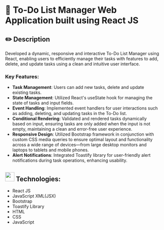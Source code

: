 <!-- Title -->
# :iphone: To-Do List Manager Web Application built using React JS

<!-- Description Section -->
## :pencil2: Description
Developed a dynamic, responsive and interactive To-Do List Manager using React, enabling users to efficiently manage their tasks with features to add, delete, and update tasks using a clean and intuitive user interface.

### Key Features:
-  **Task Management**: Users can add new tasks, delete and update existing tasks.
- **State Management**: Utilized React's useState hook for managing the state of tasks and input fields.
- **Event Handling**: Implemented event handlers for user interactions such as adding, deleting, and updating tasks in the To-Do list.
- **Conditional Rendering**: Validated and rendered tasks dynamically based on input, ensuring tasks are only added when the input is not empty, maintaining a clean and error-free user experience.
- **Responsive Design**: Utilized Bootstrap framework in conjunction with custom CSS media queries to ensure optimal layout and functionality across a wide range of devices—from large desktop monitors and laptops to tablets and mobile phones.
- **Alert Notifications**: Integrated Toastify library for user-friendly alert notifications during task operations, enhancing usability.


<!-- Technologies Section -->
## <img src="https://github.githubassets.com/images/icons/emoji/unicode/1f4e6.png" width="30" height="30"> Technologies:
- React JS
- JavaScript XML(JSX)
- Bootstrap
- Toastify Library
- HTML
- CSS
- JavaScript

<!-- Screenshot Section -->
